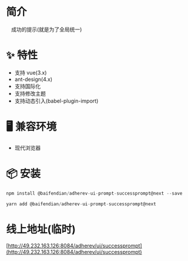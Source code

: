 # 简介
&ensp;&ensp;成功的提示(就是为了全局统一)

# ✨ 特性
- 支持 vue(3.x)
- ant-design(4.x)
- 支持国际化
- 支持修改主题
- 支持动态引入(babel-plugin-import)

# 🖥 兼容环境
- 现代浏览器

# 📦 安装
```javascript
npm install @baifendian/adherev-ui-prompt-successprompt@next --save
```

```javascript
yarn add @baifendian/adherev-ui-prompt-successprompt@next
```

# 线上地址(临时)
[http://49.232.163.126:8084/adherev/ui/successprompt](http://49.232.163.126:8084/adherev/ui/successprompt)


